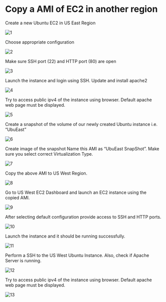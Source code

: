 # Copy a AMI of EC2 in another region


Create a new Ubuntu EC2 in US East Region


![1](https://user-images.githubusercontent.com/32446623/33735527-925b43f2-db5d-11e7-9b0c-59e3df42ddbf.png)



Choose appropriate configuration


![2](https://user-images.githubusercontent.com/32446623/33735528-926e788c-db5d-11e7-9755-6ac8db6e775f.png)


Make sure SSH port (22) and HTTP port (80) are open


![3](https://user-images.githubusercontent.com/32446623/33735529-9288efaa-db5d-11e7-9bea-40d0076525db.png)


Launch the instance and login using SSH. Update and install apache2


![4](https://user-images.githubusercontent.com/32446623/33735530-92973aba-db5d-11e7-9311-da42675613c6.png)



Try to access public ipv4 of the instance using browser. Default apache web page must be displayed.



![5](https://user-images.githubusercontent.com/32446623/33735531-92a3d6da-db5d-11e7-9d44-d77850874f05.png)



Create a snapshot of the volume of our newly created Ubuntu instance i.e. “UbuEast”



![6](https://user-images.githubusercontent.com/32446623/33735532-92b367b2-db5d-11e7-8df1-4a9a31174789.png)



Create image of the snapshot Name this AMI as “UbuEast SnapShot”. Make sure you select correct Virtualization Type.


![7](https://user-images.githubusercontent.com/32446623/33735533-92d4d6a4-db5d-11e7-9dba-b4048c2b5f2d.png)


Copy the above AMI to US West Region.


![8](https://user-images.githubusercontent.com/32446623/33735534-92e22584-db5d-11e7-8928-ddbfe046f65c.png)


Go to US West EC2 Dashboard and launch an EC2 instance using the copied AMI.


![9](https://user-images.githubusercontent.com/32446623/33735535-92f24734-db5d-11e7-9bbe-a441d9789279.png)


After selecting default configuration  provide access to SSH and HTTP ports.



![10](https://user-images.githubusercontent.com/32446623/33735537-93030402-db5d-11e7-9182-164559e20832.png)



Launch the instance and it should be running successfully.



![11](https://user-images.githubusercontent.com/32446623/33735538-931112e0-db5d-11e7-9002-f3429a0ae764.png)



Perform a SSH to the US West Ubuntu Instance. Also, check if Apache Server is running.



![12](https://user-images.githubusercontent.com/32446623/33735539-93262996-db5d-11e7-9d2a-31c08e2f67b1.png)



Try to access public ipv4 of the instance using browser. Default apache web page must be displayed.



![13](https://user-images.githubusercontent.com/32446623/33735540-9334e346-db5d-11e7-8a49-da798e1c05b0.png)




